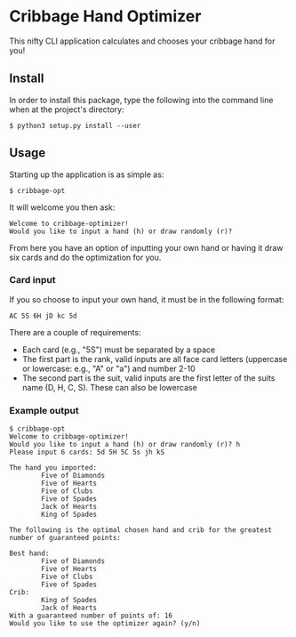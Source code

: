 # Cribbage Hand Optimizer
This nifty CLI application calculates and chooses your cribbage hand for you!

## Install
In order to install this package, type the following into the command line when at the project's directory:
```console
$ python3 setup.py install --user
```

## Usage
Starting up the application is as simple as:
```console
$ cribbage-opt
```

It will welcome you then ask:
```console
Welcome to cribbage-optimizer!
Would you like to input a hand (h) or draw randomly (r)?
```

From here you have an option of inputting your own hand or having it draw six cards and do the optimization for you.
### Card input
If you so choose to input your own hand, it must be in the following format:
```console
AC 5S 6H jD kc 5d
```
There are a couple of requirements:
- Each card (e.g., "5S") must be separated by a space
- The first part is the rank, valid inputs are all face card letters (uppercase or lowercase: e.g., "A" or "a") and number 2-10
- The second part is the suit, valid inputs are the first letter of the suits name (D, H, C, S). These can also be lowercase


### Example output

```console
$ cribbage-opt
Welcome to cribbage-optimizer!
Would you like to input a hand (h) or draw randomly (r)? h
Please input 6 cards: 5d 5H 5C 5s jh kS

The hand you imported: 
        Five of Diamonds
        Five of Hearts
        Five of Clubs
        Five of Spades
        Jack of Hearts
        King of Spades

The following is the optimal chosen hand and crib for the greatest number of guaranteed points:

Best hand:
        Five of Diamonds
        Five of Hearts
        Five of Clubs
        Five of Spades
Crib:
        King of Spades
        Jack of Hearts
With a guaranteed number of points of: 16
Would you like to use the optimizer again? (y/n) 
```